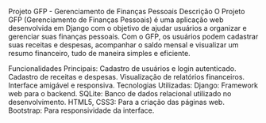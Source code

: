 
Projeto GFP - Gerenciamento de Finanças Pessoais Descrição O Projeto GFP (Gerenciamento de Finanças Pessoais) é uma aplicação web desenvolvida em Django com o objetivo de ajudar usuários a organizar e gerenciar suas finanças pessoais. Com o GFP, os usuários podem cadastrar suas receitas e despesas, acompanhar o saldo mensal e visualizar um resumo financeiro, tudo de maneira simples e eficiente.

Funcionalidades Principais: Cadastro de usuários e login autenticado. Cadastro de receitas e despesas. Visualização de relatórios financeiros. Interface amigável e responsiva. Tecnologias Utilizadas: Django: Framework web para o backend. SQLite: Banco de dados relacional utilizado no desenvolvimento. HTML5, CSS3: Para a criação das páginas web. Bootstrap: Para responsividade da interface.

